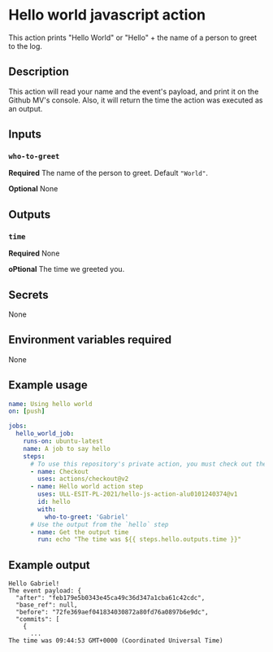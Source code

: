 # Hello world javascript action

This action prints "Hello World" or "Hello" + the name of a person to greet to the log.

## Description

This action will read your name and the event's payload, and print it on the Github MV's console. Also, it will return the time the action was executed as an output. 

## Inputs

### `who-to-greet`

**Required** The name of the person to greet. Default `"World"`.

**Optional** None

## Outputs

### `time`

**Required** None

**oPtional** The time we greeted you.

## Secrets

None

## Environment variables required

None

## Example usage

```yml
name: Using hello world
on: [push]

jobs:
  hello_world_job:
    runs-on: ubuntu-latest
    name: A job to say hello
    steps:
      # To use this repository's private action, you must check out the repository
      - name: Checkout
        uses: actions/checkout@v2
      - name: Hello world action step
        uses: ULL-ESIT-PL-2021/hello-js-action-alu0101240374@v1
        id: hello
        with:
          who-to-greet: 'Gabriel'
      # Use the output from the `hello` step
      - name: Get the output time
        run: echo "The time was ${{ steps.hello.outputs.time }}"
```

## Example output

```
Hello Gabriel!
The event payload: {
  "after": "feb179e5b0343e45ca49c36d347a1cba61c42cdc",
  "base_ref": null,
  "before": "72fe369aef041834030872a80fd76a0897b6e9dc",
  "commits": [
    {
      ...
The time was 09:44:53 GMT+0000 (Coordinated Universal Time)
```